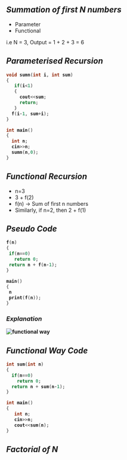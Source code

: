 ## _Summation of first N numbers_
- Parameter
- Functional

i.e N = 3, Output = 1 + 2 + 3 = 6 

<b>

## _Parameterised Recursion_

```cpp
void sumn(int i, int sum)
{
   if(i<1)
   {
     cout<<sum;
     return;
   }
  f(i-1, sum+i);
}

int main()
{
  int n;
  cin>>n;
  sumn(n,0);
}
```
</b>

## _Functional Recursion_

- n=3
- 3 + f(2)
- f(n) -> Sum of first n numbers
- Similarly, if n=2, then 2 + f(1)

<b>

## _Pseudo Code_

```cpp
f(n)
{
 if(n==0)
   return 0;
 return n + f(n-1);
}

main()
{
 n
 print(f(n));
}
```

### _Explanation_

![functional way](https://github.com/anupam-kumar-krishnan/A2Z-DSA/assets/69143883/0dd6047b-0a6f-4ac9-8043-890cd36e4e6b)


## _Functional Way Code_

```cpp
int sum(int n)
{
  if(n==0)
    return 0;
  return n + sum(n-1);
}

int main()
{
   int n;
   cin>>n;
   cout<<sum(n);
}
```

## _Factorial of N_
</b>


















